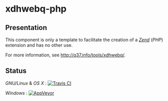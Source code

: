 # xdhwebq-php

## Presentation

This component is only a template to facilitate the creation of a [*Zend*](http://q37.info/s/x/ZND/) (*PHP*) extension and has no other use.

For more information, see http://q37.info/tools/xdhwebq/.

## Status
*GNU/Linux* & *OS X* : [![Travis CI](https://travis-ci.org/epeios-q37/xdhwebq-php.png)](https://travis-ci.org/epeios-q37/xdhwebq-php)
 
*Windows* : [![AppVeyor](http://ci.appveyor.com/api/projects/status/github/epeios-q37/xdhwebq-php)](http://ci.appveyor.com/project/epeios-q37/xdhwebq-php)



